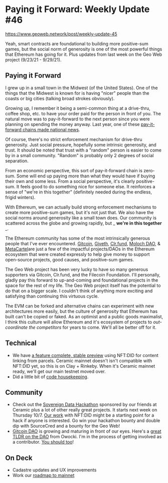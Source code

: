 # Paying it Forward: Weekly Update #46

https://www.geoweb.network/post/weekly-update-45

Yeah, smart contracts are foundational to building more positive-sum games, but the social norm of generosity is one of the most powerful things that Ethereum has going for it. Plus updates from last week on the Geo Web project (9/23/21 - 9/29/21).

## Paying it Forward

I grew up in a small town in the Midwest (of the United States). One of the things that the Midwest is known for is having &quot;nicer&quot; people than the coasts or big cities (talking broad strokes obviously).

Growing up, I remember it being a semi-common thing at a drive-thru, coffee shop, etc. to have your order paid for the person in front of you. The natural move was to pay-it-forward to the next person since you were planning on spending the money anyway. Last year, one of these [pay-it-forward chains made national news](https://www.cnn.com/2020/12/09/us/pay-it-forward-dairy-queen-trnd/).

Of course, there&#39;s no strict enforcement mechanism for drive-thru generosity. Just social pressure, hopefully some intrinsic generosity, and trust. It should be noted that trust with a &quot;random&quot; person is easier to come by in a small community. &quot;Random&quot; is probably only 2 degrees of social separation.

From an economic perspective, this sort of pay-it-forward chain is zero-sum. Some will end up paying more than what they would have if buying their own and some less. From a social perspective, it&#39;s clearly positive-sum. It feels good to do something nice for someone else. It reinforces a sense of &quot;we&#39;re in this together&quot; (definitely needed during the endless, frigid winters).

With Ethereum, we can actually build strong enforcement mechanisms to create more positive-sum games, but it&#39;s not just that. We also have the social norms around generosity like a small town does. Our community is scattered across the globe and growing rapidly, but _ **we&#39;re in this together** _.

The Ethereum community has some of the most intrinsically generous people that I&#39;ve ever encountered. [Gitcoin](https://gitcoin.co/grants/), [Giveth](https://giveth.io/), [Clr.fund](https://clr.fund/#/), [Moloch DAO](https://www.molochdao.com/), &amp; [MetaCartel](https://www.metacartel.org/)are just a few of the impactful projects/DAOs in the Ethereum ecosystem that were created expressly to help give money to support open-source projects, good causes, and positive-sum games.

The Geo Web project has been very lucky to have so many generous supporters via Gitcoin, Clr.fund, and the Filecoin Foundation. I&#39;ll personally, gladly pay this forward to up-and-coming and foundational projects in the space for the rest of my life. The Geo Web project itself has the potential to do that on a bigger scale. I couldn&#39;t think of anything more exciting and satisfying than continuing this virtuous cycle.

The EVM can be forked and alternative chains can experiment with new architectures more easily, but the culture of generosity that Ethereum has built can&#39;t be copied or faked. As an optimist and a public goods maximalist, I think this culture will allow Ethereum and it&#39;s ecosystem of projects to _out-coordinate the competitors_ for years to come. We&#39;ll all be better off for it.

## Technical

- We have [a feature complete, stable preview](https://github.com/Geo-Web-Project/cadastre/pull/77) using NFT:DID for content linking from parcels. Ceramic mainnet doesn&#39;t isn&#39;t compatible with NFT:DID yet, so this is on Clay + Rinkeby. When it&#39;s Ceramic mainnet ready, we&#39;ll get our main testnet moved over.
- Did a little bit of [code housekeeping](https://github.com/Geo-Web-Project/cadastre/pull/76).

## Community

- Check out the [Sovereign Data Hackathon](https://gitcoin.co/hackathon/ceramic-identity/onboard) sponsored by our friends at Ceramic plus a lot of other really great projects. It starts next week on Thursday 10/7. [Our work](https://github.com/Geo-Web-Project/cadastre/pull/77) with NFT:DID might be a starting point for a hack if anyone is interested. Go win your hackathon bounty and double dip with SourceCred and a bounty for the Geo Web!
- [Gitcoin DAO](https://www.notion.so/gitcoin/GitcoinDAO-be541eac15354fdc94655965aa7fbc39) is growing and maturing in front of our eyes. Here&#39;s a [great TLDR on the DAO](https://gov.gitcoin.co/t/tldr-what-is-gitcoin-updated-sept-2021/8694) from Owocki. I&#39;m in the process of getting involved as a contributor. [You should too](https://form.typeform.com/to/DiMdHaWe)!

## On Deck

- Cadastre updates and UX improvements
- Work our [roadmap to mainnet](https://github.com/Geo-Web-Project/garden/blob/main/content/notes/Roadmap%20to%20Mainnet%20(Q3%202021%20Refresh).md)
